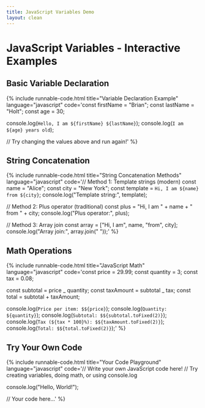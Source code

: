 ```yaml
---
title: JavaScript Variables Demo
layout: clean
---
```


# JavaScript Variables - Interactive Examples

## Basic Variable Declaration

{% include runnable-code.html
title="Variable Declaration Example"
language="javascript"
code='const firstName = "Brian";
const lastName = "Holt";
const age = 30;

console.log(`Hello, I am ${firstName} ${lastName}`);
console.log(`I am ${age} years old`);

// Try changing the values above and run again!' %}

## String Concatenation

{% include runnable-code.html
title="String Concatenation Methods"
language="javascript"
code='// Method 1: Template strings (modern)
const name = "Alice";
const city = "New York";
const template = `Hi, I am ${name} from ${city}`;
console.log("Template string:", template);

// Method 2: Plus operator (traditional)
const plus = "Hi, I am " + name + " from " + city;
console.log("Plus operator:", plus);

// Method 3: Array join
const array = ["Hi, I am", name, "from", city];
console.log("Array join:", array.join(" "));' %}

## Math Operations

{% include runnable-code.html
title="JavaScript Math"
language="javascript"
code='const price = 29.99;
const quantity = 3;
const tax = 0.08;

const subtotal = price _ quantity;
const taxAmount = subtotal _ tax;
const total = subtotal + taxAmount;

console.log(`Price per item: $${price}`);
console.log(`Quantity: ${quantity}`);
console.log(`Subtotal: $${subtotal.toFixed(2)}`);
console.log(`Tax (${tax * 100}%): $${taxAmount.toFixed(2)}`);
console.log(`Total: $${total.toFixed(2)}`);' %}

## Try Your Own Code

{% include runnable-code.html
title="Your Code Playground"
language="javascript"
code='// Write your own JavaScript code here!
// Try creating variables, doing math, or using console.log

console.log("Hello, World!");

// Your code here...' %}
